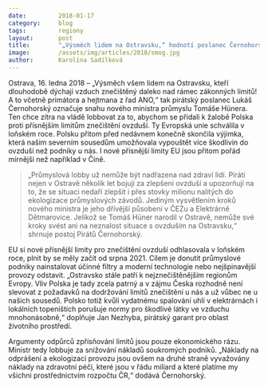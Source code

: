 ```yaml
---
date:         2018-01-17
category:     blog
tags:         regiony
layout:       post
title:        "„Výsměch lidem na Ostravsku,“ hodnotí poslanec Černohorský snahu ministra průmyslu pomoci Polsku dál znečišťovat ovzduší v kraji"
image:        /assets/img/articles/2018/smog.jpg
author:       Karolína Sadílková
---
```

 
Ostrava, 16. ledna 2018 – „Výsměch všem lidem na Ostravsku, kteří dlouhodobě dýchají vzduch znečištěný daleko nad rámec zákonných limitů! A to včetně primátora a hejtmana z řad ANO,“ tak pirátský poslanec Lukáš Černohorský označuje snahu nového ministra průmyslu Tomáše Hünera. Ten chce zítra na vládě lobbovat za to, abychom se přidali k žalobě Polska proti přísnějším limitům znečištění ovzduší. Ty Evropská unie schválila v loňském roce. Polsku přitom před nedávnem konečně skončila výjimka, která našim severním sousedům umožňovala vypouštět více škodlivin do ovzduší než podniky u nás. I nové přísnější limity EU jsou přitom pořád mírnější než například v Číně.
 
> „Průmyslová lobby už nemůže být nadřazena nad zdraví lidí. Piráti nejen v Ostravě několik let bojují za zlepšení ovzduší a upozorňují na to, že se situaci nedaří zlepšit i přes stovky milionu nalitých do ekologizace průmyslových závodů. Jediným vysvětlením kroků nového ministra je jeho dřívější působení v ČEZu a Elektrárně Dětmarovice. Jelikož se Tomáš Hüner narodil v Ostravě, nemůže své kroky svést ani na neznalost situace s ovzduším na Ostravsku,“ shrnuje postoj Pirátů Černohorský.
 
EU si nové přísnější limity pro znečištění ovzduší odhlasovala v loňském roce, plnit by se měly začít od srpna 2021. Cílem je donutit průmyslové podniky nainstalovat účinné filtry a moderní technologie nebo nejšpinavější provozy odstavit. „Ostravsko stále patří k nejznečištěnějším regionům Evropy. Vliv Polska je tady zcela patrný a v zájmu Česka rozhodně není slevovat z požadavků na dodržování limitů znečištění u nás a už vůbec ne u našich sousedů. Polsko totiž kvůli vydatnému spalování uhlí v elektrárnách i lokálních topeništích porušuje normy pro škodlivé látky ve vzduchu mnohonásobně,“ doplňuje Jan Nezhyba, pirátský garant pro oblast životního prostředí.
 
Argumenty odpůrců zpřísňování limitů jsou pouze ekonomického rázu. Ministr tedy lobbuje za snižování nákladů soukromých podniků. „Náklady na odprášení a ekologizaci provozu jsou ovšem na druhé straně vyvažovány náklady na zdravotní péči, které jsou v řádu miliard a které platíme my všichni prostřednictvím rozpočtu ČR,“ dodává Černohorský.
 
